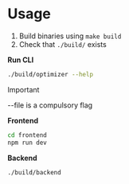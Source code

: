 # Usage

1. Build binaries using `make build`
2. Check that `./build/` exists

**Run CLI**

```bash
./build/optimizer --help
```

> [!IMPORTANT]
> --file is a compulsory flag

**Frontend**

```bash
cd frontend
npm run dev
```

**Backend**

```bash
./build/backend
```
